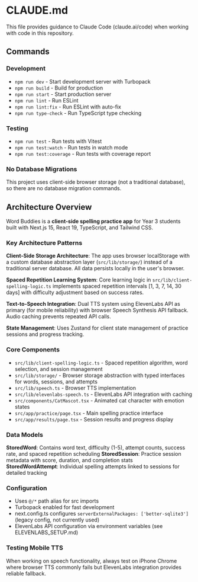 # CLAUDE.md

This file provides guidance to Claude Code (claude.ai/code) when working with code in this repository.

## Commands

### Development
- `npm run dev` - Start development server with Turbopack
- `npm run build` - Build for production
- `npm run start` - Start production server
- `npm run lint` - Run ESLint
- `npm run lint:fix` - Run ESLint with auto-fix
- `npm run type-check` - Run TypeScript type checking

### Testing
- `npm run test` - Run tests with Vitest
- `npm run test:watch` - Run tests in watch mode
- `npm run test:coverage` - Run tests with coverage report

### No Database Migrations
This project uses client-side browser storage (not a traditional database), so there are no database migration commands.

## Architecture Overview

Word Buddies is a **client-side spelling practice app** for Year 3 students built with Next.js 15, React 19, TypeScript, and Tailwind CSS.

### Key Architecture Patterns

**Client-Side Storage Architecture**: The app uses browser localStorage with a custom database abstraction layer (`src/lib/storage/`) instead of a traditional server database. All data persists locally in the user's browser.

**Spaced Repetition Learning System**: Core learning logic in `src/lib/client-spelling-logic.ts` implements spaced repetition intervals [1, 3, 7, 14, 30 days] with difficulty adjustment based on success rates.

**Text-to-Speech Integration**: Dual TTS system using ElevenLabs API as primary (for mobile reliability) with browser Speech Synthesis API fallback. Audio caching prevents repeated API calls.

**State Management**: Uses Zustand for client state management of practice sessions and progress tracking.

### Core Components

- `src/lib/client-spelling-logic.ts` - Spaced repetition algorithm, word selection, and session management
- `src/lib/storage/` - Browser storage abstraction with typed interfaces for words, sessions, and attempts
- `src/lib/speech.ts` - Browser TTS implementation
- `src/lib/elevenlabs-speech.ts` - ElevenLabs API integration with caching
- `src/components/CatMascot.tsx` - Animated cat character with emotion states
- `src/app/practice/page.tsx` - Main spelling practice interface
- `src/app/results/page.tsx` - Session results and progress display

### Data Models

**StoredWord**: Contains word text, difficulty (1-5), attempt counts, success rate, and spaced repetition scheduling
**StoredSession**: Practice session metadata with score, duration, and completion stats  
**StoredWordAttempt**: Individual spelling attempts linked to sessions for detailed tracking

### Configuration

- Uses `@/*` path alias for src imports
- Turbopack enabled for fast development
- next.config.ts configures `serverExternalPackages: ['better-sqlite3']` (legacy config, not currently used)
- ElevenLabs API configuration via environment variables (see ELEVENLABS_SETUP.md)

### Testing Mobile TTS
When working on speech functionality, always test on iPhone Chrome where browser TTS commonly fails but ElevenLabs integration provides reliable fallback.